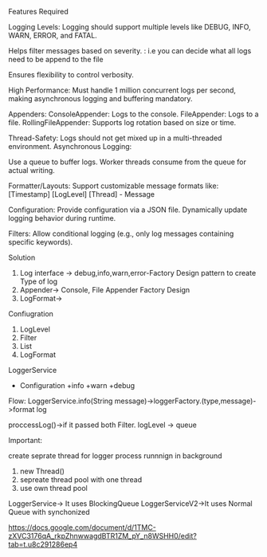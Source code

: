 Features Required

Logging Levels:
Logging should support multiple levels like DEBUG, INFO, WARN, ERROR, and FATAL. 

Helps filter messages based on severity. : i.e you can decide what all logs need to be append to the file

Ensures flexibility to control verbosity.

High Performance:
Must handle 1 million concurrent logs per second, making asynchronous logging and buffering mandatory.

Appenders:
ConsoleAppender: Logs to the console.
FileAppender: Logs to a file.
RollingFileAppender: Supports log rotation based on size or time.

Thread-Safety:
Logs should not get mixed up in a multi-threaded environment.
Asynchronous Logging:

Use a queue to buffer logs.
Worker threads consume from the queue for actual writing.

Formatter/Layouts:
Support customizable message formats like:
[Timestamp] [LogLevel] [Thread] - Message

Configuration:
Provide configuration via a JSON file.
Dynamically update logging behavior during runtime.

Filters:
Allow conditional logging (e.g., only log messages containing specific keywords).

Solution

1. Log interface ->     debug,info,warn,error-Factory Design pattern to create Type of log
2. Appender-> Console, File Appender Factory Design
3. LogFormat-> 


Confiugration
1. LogLevel
2. Filter
3. List<Appendeers>
4. LogFormat

LoggerService
- Configuration
+info
+warn
+debug


Flow:
LoggerService.info(String message)->loggerFactory.(type,message)->format log

proccessLog()->if it passed both Filter. logLevel -> queue



Important:

create seprate thread for logger process runnnign in background
1. new Thread()
2. sepreate thread pool with one thread
3. use own thread pool

LoggerService-> It uses BlockingQueue
LoggerServiceV2->It uses Normal Queue with synchonized

https://docs.google.com/document/d/1TMC-zXVC3176qA_rkpZhnwwagdBTR1ZM_pY_n8WSHH0/edit?tab=t.u8c291286ep4